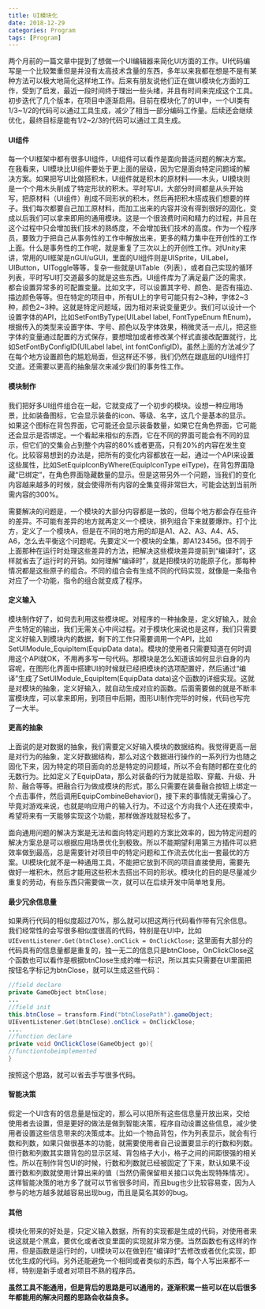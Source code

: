 ```yaml
---
title: UI模块化
date: 2018-12-29
categories: Program
tags: [Program]
---
```


两个月前的一篇文章中提到了想做一个UI编辑器来简化UI方面的工作。UI代码编写是一个比较繁重但是并没有太高技术含量的东西，多年以来我都在想是不是有某种方法可以极大地简化这样地工作。后来有朋友说他们正在做UI模块化方面的工作，受到了启发，最近一段时间终于理出一些头绪，并且有时间来完成这个工具。初步迭代了几个版本，在项目中逐渐启用。目前在模块化了的UI中，一个UI类有1/3~1/2的代码可以通过工具生成，减少了相当一部分编码工作量。后续还会继续优化，最终目标是能有1/2~2/3的代码可以通过工具生成。
 
#### UI组件
每一个UI框架中都有很多UI组件，UI组件可以看作是面向普适问题的解决方案。在我看来，UI模块比UI组件要处于更上面的层级，因为它是面向特定问题域的解决方案。如果把写UI比做搭积木，UI组件就是积木的原材料——木头，UI模块则是一个个用木头削成了特定形状的积木。平时写UI，大部分时间都是从头开始写，把原材料（UI组件）削成不同形状的积木，然后再把积木搭成我们想要的样子。我们每次都要自己加工原材料，而加工出来的内容并没有得到很好的固化，变成以后我们可以拿来即用的通用模块。这是一个很浪费时间和精力的过程，并且在这个过程中只会增加我们技术的熟练度，不会增加我们技术的高度。作为一个程序员，要致力于把自己从事务性的工作中解放出来，更多的精力集中在开创性的工作上面。什么是事务性的工作呢，就是重复了三次以上的开创性工作。对Unity来讲，常用的UI框架是nGUI/uGUI，里面的UI组件则是UISprite，UILabel，UIButton，UIToggle等等，复杂一些就是UITable（列表），或者自己实现的循环列表，平时写UI打交道最多的就是这些东西。UI组件库为了满足最广泛的需求，都会设置异常多的可配置变量。比如文字，可以设置其字号、颜色、是否有描边、描边颜色等等。但在特定的项目中，所有UI上的字号可能只有2~3种，字体2~3种，颜色2~3种。这就是特定问题域，因为相对来说变量更少。我们可以设计一个设置字体的API，比如SetFontByType(UILabel label, FontTypeEnum ftEnum)，根据传入的类型来设置字体、字号、颜色以及字体效果，稍微灵活一点儿，把这些字体的变量通过配置的方式保存，要想增加或者修改某个样式直接改配置就行，比如SetFontByConfigID(UILabel label, int fontConfigID)。虽然上面的方法减少了在每个地方设置颜色的尴尬局面，但这样还不够，我们仍然在跟底层的UI组件打交道。还需要以更高的抽象层次来减少我们的事务性工作。
 
#### 模块制作
我们把好多UI组件组合在一起，它就变成了一个初步的模块。设想一种应用场景，比如装备图标，它会显示装备的icon、等级、名字，这几个是基本的显示。如果这个图标在背包界面，它可能还会显示装备数量，如果它在角色界面，它可能还会显示是否绑定。一个看起来相似的东西，它在不同的界面可能会有不同的显示，但它们的交集会占到整个内容的80%或者更高，只有20%的内容在发生变化。比较容易想到的办法是，把所有的变化内容都放在一起，通过一个API来设置这些属性，比如SetEquipIconByWhere(EquipIconType eiType)，在背包界面隐藏“已绑定”，在角色界面隐藏数量的显示。但是这带另外一个问题，当我们的变化内容越来越多的时候，就会使得所有内容的全集变得非常巨大，可能会达到当前所需内容的300%。

需要解决的问题是，一个模块的大部分内容都是一致的，但每个地方都会存在些许的差异。不可能有差异的地方就再定义一个模块，排列组合下来就要爆炸。打个比方，定义了一个模块A，但是在不同的地方用的却是A1、A2、A3、A4、A5、A6，怎么去平衡这个问题呢。先要定义一个模块的全集，即A123456。但不同于上面那种在运行时处理这些差异的方法，把解决这些模块差异提前到“编译时”，这样就省去了运行时的开销。如何理解“编译时”，就是把模块的功能原子化，那每种情况都是这些原子的组合。不同的组合会有生成不同的代码实现，就像是一条指令对应了一个功能，指令的组合就变成了程序。
 
#### 定义输入
模块制作好了，如何去利用这些模块呢。对程序的一种抽象是，定义好输入，就会产生特定的输出，我们无需关心中间过程。对于模块化来说也是这样，我们只需要定义好输入到模块内的数据，剩下的工作只需要调用一个API，比如SetUIModule_EquipItem(EquipData data)。模块的使用者只需要知道在何时调用这个API就OK，不用再多写一句代码。那模块是怎么知道该如何显示自身的内容呢，在图形化界面中搭建UI的时候就已经把模块的选项配置好，然后通过“编译”生成了SetUIModule_EquipItem(EquipData data)这个函数的详细实现。这就是对模块的抽象，定义好输入，就自动生成对应的函数。后面需要做的就是不断丰富模块库，可以拿来即用，到项目中后期，图形UI制作完毕的时候，代码也写完了一大半。
 
#### 更高的抽象
上面说的是对数据的抽象，我们需要定义好输入模块的数据结构。我觉得更高一层是对行为的抽象，定义好数据结构，那么对这个数据进行操作的一系列行为也随之固化下来，因为特定的项目面向的总是特定的问题域，所以不会有随时都在变化的无数行为。比如定义了EquipData，那么对装备的行为就是拾取、穿戴、升级、升阶、融合等等。把融合行为做成模块的形式，那么只需要在装备融合按钮上绑定一个点击事件，然后调用EquipCombineBehavior()，接下来的事情就无需操心了。毕竟对游戏来说，也就是响应用户的输入行为。不过这个方向我个人还在摸索中，希望将来有一天能够实现这个功能，那样做游戏就轻松多了。
 
面向通用问题的解决方案是无法和面向特定问题的方案比效率的，因为特定问题的解决方案总是可以根据应用场景优化到极致。所以不能期望利用第三方插件可以把效率做到最高，总是需要针对项目中的特定问题和工作流去优化出一套最优的方案。UI模块化就不是一种通用工具，不能把它放到不同的项目直接使用，需要先做好一堆积木，然后才能用这些积木去搭出不同的形状。模块化的目的是尽量减少重复的劳动，有些东西只需要做一次，就可以在后续开发中简单地复用。
 
#### 最少冗余信息量
如果两行代码的相似度超过70%，那么就可以把这两行代码看作带有冗余信息。我们经常性的会写很多相似度很高的代码，特别是在UI中，比如`UIEventListener.Get(btnClose).onClick = OnClickClose;`
这里面有大部分的代码具有的信息量都是重复的，独一无二的信息只是btnClose，OnClickClose这个函数也可以看作是根据btnClose生成的唯一标识，所以其实只需要在UI里面把按钮名字标记为btnClose，就可以生成这些代码：
```Java
//field declare
private GameObject btnClose;
...
//field init
this.btnClose = transform.Find("btnClosePath").gameObject;
UIEventListener.Get(btnClose).onClick = OnClickClose;
....
//function declare
private void OnClickClose(GameObject go){
//functiontobeimplemented
}
```
按照这个思路，就可以省去手写很多代码。 
 
#### 智能决策
假定一个UI含有的信息量是恒定的，那么可以把所有这些信息量开放出来，交给使用者去设置，但是更好的做法是做到智能决策，程序自动设置这些信息，减少使用者设置这些信息带来的决策成本。比如一个物品背包，作为列表显示，就会有行数和列数，如果只做很基本的功能，就需要使用者自己设置要显示的行数和列数。但行数和列数其实跟背包的显示区域、背包格子大小，格子之间的间距很强的相关性。所以在制作背包UI的时候，行数和列数就已经被固定了下来，默认如果不设置行数和列数就使用计算出来的值（当然仍需保留相关接口以免出现特殊情况）。这样智能决策的地方多了就可以节省很多时间，而且bug也少比较容易查，因为人参与的地方越多就越容易出现bug，而且是莫名其妙的bug。
 
#### 其他
模块化带来的好处是，只定义输入数据，所有的实现都是生成的代码，对使用者来说这就是个黑盒，要优化或者改变里面的实现就非常方便。当然函数也有这样的作用，但是函数是运行时的，UI模块可以在做到在“编译时”去修改或者优化实现，即优化生成的代码。另外还能避免一个相同或者类似的东西，每个人写出来都不一样，特别是新手或者对项目不熟的程序员。

**虽然工具不能通用，但是背后的思路是可以通用的，逐渐积累一些可以在以后很多年都能用的解决问题的思路会收益良多。**